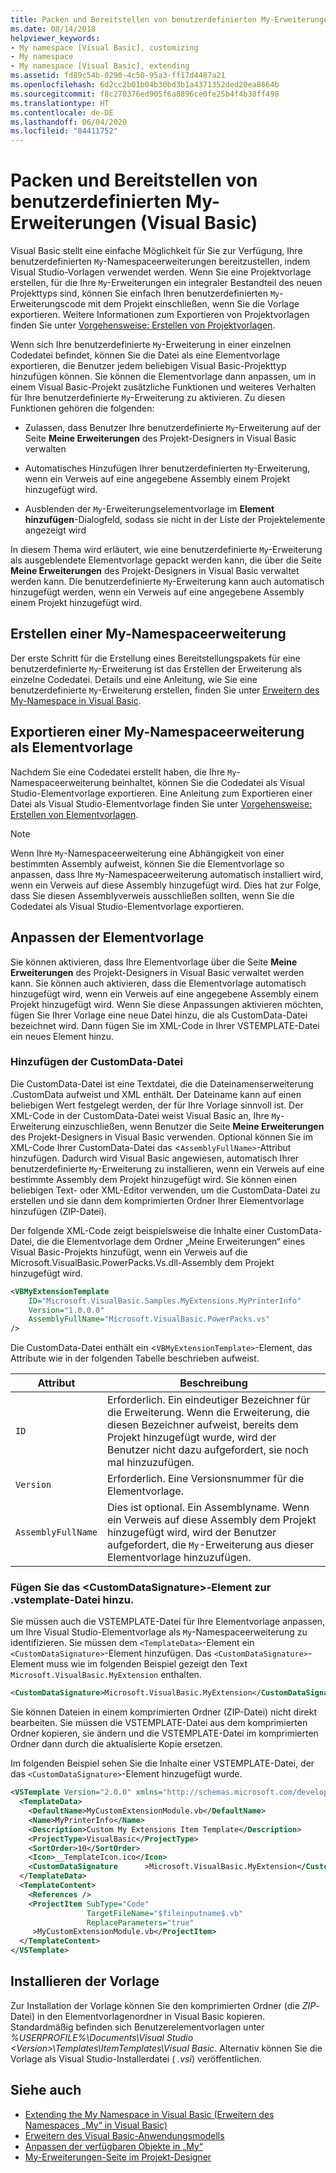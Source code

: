 ```yaml
---
title: Packen und Bereitstellen von benutzerdefinierten My-Erweiterungen
ms.date: 08/14/2018
helpviewer_keywords:
- My namespace [Visual Basic], customizing
- My namespace
- My namespace [Visual Basic], extending
ms.assetid: fd89c54b-0290-4c50-95a3-ff17d4487a21
ms.openlocfilehash: 6d2cc2b01b04b30bd3b1a4371352ded20ea8664b
ms.sourcegitcommit: f8c270376ed905f6a8896ce0fe25b4f4b38ff498
ms.translationtype: HT
ms.contentlocale: de-DE
ms.lasthandoff: 06/04/2020
ms.locfileid: "84411752"
---
```

# <a name="package-and-deploy-custom-my-extensions-visual-basic"></a>Packen und Bereitstellen von benutzerdefinierten My-Erweiterungen (Visual Basic)

Visual Basic stellt eine einfache Möglichkeit für Sie zur Verfügung, Ihre benutzerdefinierten `My`-Namespaceerweiterungen bereitzustellen, indem Visual Studio-Vorlagen verwendet werden. Wenn Sie eine Projektvorlage erstellen, für die Ihre `My`-Erweiterungen ein integraler Bestandteil des neuen Projekttyps sind, können Sie einfach Ihren benutzerdefinierten `My`-Erweiterungscode mit dem Projekt einschließen, wenn Sie die Vorlage exportieren. Weitere Informationen zum Exportieren von Projektvorlagen finden Sie unter [Vorgehensweise: Erstellen von Projektvorlagen](/visualstudio/ide/how-to-create-project-templates).

Wenn sich Ihre benutzerdefinierte `My`-Erweiterung in einer einzelnen Codedatei befindet, können Sie die Datei als eine Elementvorlage exportieren, die Benutzer jedem beliebigen Visual Basic-Projekttyp hinzufügen können. Sie können die Elementvorlage dann anpassen, um in einem Visual Basic-Projekt zusätzliche Funktionen und weiteres Verhalten für Ihre benutzerdefinierte `My`-Erweiterung zu aktivieren. Zu diesen Funktionen gehören die folgenden:

- Zulassen, dass Benutzer Ihre benutzerdefinierte `My`-Erweiterung auf der Seite **Meine Erweiterungen** des Projekt-Designers in Visual Basic verwalten

- Automatisches Hinzufügen Ihrer benutzerdefinierten `My`-Erweiterung, wenn ein Verweis auf eine angegebene Assembly einem Projekt hinzugefügt wird.

- Ausblenden der `My`-Erweiterungselementvorlage im **Element hinzufügen**-Dialogfeld, sodass sie nicht in der Liste der Projektelemente angezeigt wird

In diesem Thema wird erläutert, wie eine benutzerdefinierte `My`-Erweiterung als ausgeblendete Elementvorlage gepackt werden kann, die über die Seite **Meine Erweiterungen** des Projekt-Designers in Visual Basic verwaltet werden kann. Die benutzerdefinierte `My`-Erweiterung kann auch automatisch hinzugefügt werden, wenn ein Verweis auf eine angegebene Assembly einem Projekt hinzugefügt wird.

## <a name="create-a-my-namespace-extension"></a>Erstellen einer My-Namespaceerweiterung

Der erste Schritt für die Erstellung eines Bereitstellungspakets für eine benutzerdefinierte `My`-Erweiterung ist das Erstellen der Erweiterung als einzelne Codedatei. Details und eine Anleitung, wie Sie eine benutzerdefinierte `My`-Erweiterung erstellen, finden Sie unter [Erweitern des My-Namespace in Visual Basic](extending-the-my-namespace.md).

## <a name="export-a-my-namespace-extension-as-an-item-template"></a>Exportieren einer My-Namespaceerweiterung als Elementvorlage

Nachdem Sie eine Codedatei erstellt haben, die Ihre `My`-Namespaceerweiterung beinhaltet, können Sie die Codedatei als Visual Studio-Elementvorlage exportieren. Eine Anleitung zum Exportieren einer Datei als Visual Studio-Elementvorlage finden Sie unter [Vorgehensweise: Erstellen von Elementvorlagen](/visualstudio/ide/how-to-create-item-templates).

> [!NOTE]
> Wenn Ihre `My`-Namespaceerweiterung eine Abhängigkeit von einer bestimmten Assembly aufweist, können Sie die Elementvorlage so anpassen, dass Ihre `My`-Namespaceerweiterung automatisch installiert wird, wenn ein Verweis auf diese Assembly hinzugefügt wird. Dies hat zur Folge, dass Sie diesen Assemblyverweis ausschließen sollten, wenn Sie die Codedatei als Visual Studio-Elementvorlage exportieren.

## <a name="customize-the-item-template"></a>Anpassen der Elementvorlage

Sie können aktivieren, dass Ihre Elementvorlage über die Seite **Meine Erweiterungen** des Projekt-Designers in Visual Basic verwaltet werden kann. Sie können auch aktivieren, dass die Elementvorlage automatisch hinzugefügt wird, wenn ein Verweis auf eine angegebene Assembly einem Projekt hinzugefügt wird. Wenn Sie diese Anpassungen aktivieren möchten, fügen Sie Ihrer Vorlage eine neue Datei hinzu, die als CustomData-Datei bezeichnet wird. Dann fügen Sie im XML-Code in Ihrer VSTEMPLATE-Datei ein neues Element hinzu.

### <a name="add-the-customdata-file"></a>Hinzufügen der CustomData-Datei

Die CustomData-Datei ist eine Textdatei, die die Dateinamenserweiterung .CustomData aufweist und XML enthält. Der Dateiname kann auf einen beliebigen Wert festgelegt werden, der für Ihre Vorlage sinnvoll ist. Der XML-Code in der CustomData-Datei weist Visual Basic an, Ihre `My`-Erweiterung einzuschließen, wenn Benutzer die Seite **Meine Erweiterungen** des Projekt-Designers in Visual Basic verwenden. Optional können Sie im XML-Code Ihrer CustomData-Datei das <`AssemblyFullName>`-Attribut hinzufügen. Dadurch wird Visual Basic angewiesen, automatisch Ihrer benutzerdefinierte `My`-Erweiterung zu installieren, wenn ein Verweis auf eine bestimmte Assembly dem Projekt hinzugefügt wird. Sie können einen beliebigen Text- oder XML-Editor verwenden, um die CustomData-Datei zu erstellen und sie dann dem komprimierten Ordner Ihrer Elementvorlage hinzufügen (ZIP-Datei).

Der folgende XML-Code zeigt beispielsweise die Inhalte einer CustomData-Datei, die die Elementvorlage dem Ordner „Meine Erweiterungen“ eines Visual Basic-Projekts hinzufügt, wenn ein Verweis auf die Microsoft.VisualBasic.PowerPacks.Vs.dll-Assembly dem Projekt hinzugefügt wird.

```xml
<VBMyExtensionTemplate
    ID="Microsoft.VisualBasic.Samples.MyExtensions.MyPrinterInfo"
    Version="1.0.0.0"
    AssemblyFullName="Microsoft.VisualBasic.PowerPacks.vs"
/>
```

Die CustomData-Datei enthält ein <`VBMyExtensionTemplate>`-Element, das Attribute wie in der folgenden Tabelle beschrieben aufweist.

|Attribut|Beschreibung|
|---|---|
|`ID`|Erforderlich. Ein eindeutiger Bezeichner für die Erweiterung. Wenn die Erweiterung, die diesen Bezeichner aufweist, bereits dem Projekt hinzugefügt wurde, wird der Benutzer nicht dazu aufgefordert, sie noch mal hinzuzufügen.|
|`Version`|Erforderlich. Eine Versionsnummer für die Elementvorlage.|
|`AssemblyFullName`|Dies ist optional. Ein Assemblyname. Wenn ein Verweis auf diese Assembly dem Projekt hinzugefügt wird, wird der Benutzer aufgefordert, die `My`-Erweiterung aus dieser Elementvorlage hinzuzufügen.|

### <a name="add-the-customdatasignature-element-to-the-vstemplate-file"></a>Fügen Sie das \<CustomDataSignature>-Element zur .vstemplate-Datei hinzu.

Sie müssen auch die VSTEMPLATE-Datei für Ihre Elementvorlage anpassen, um Ihre Visual Studio-Elementvorlage als `My`-Namespaceerweiterung zu identifizieren. Sie müssen dem `<TemplateData>`-Element ein `<CustomDataSignature>`-Element hinzufügen. Das `<CustomDataSignature>`-Element muss wie im folgenden Beispiel gezeigt den Text `Microsoft.VisualBasic.MyExtension` enthalten.

```xml
<CustomDataSignature>Microsoft.VisualBasic.MyExtension</CustomDataSignature>
```

Sie können Dateien in einem komprimierten Ordner (ZIP-Datei) nicht direkt bearbeiten. Sie müssen die VSTEMPLATE-Datei aus dem komprimierten Ordner kopieren, sie ändern und die VSTEMPLATE-Datei im komprimierten Ordner dann durch die aktualisierte Kopie ersetzen.

Im folgenden Beispiel sehen Sie die Inhalte einer VSTEMPLATE-Datei, der das `<CustomDataSignature>`-Element hinzugefügt wurde.

```xml
<VSTemplate Version="2.0.0" xmlns="http://schemas.microsoft.com/developer/vstemplate/2005" Type="Item">
  <TemplateData>
    <DefaultName>MyCustomExtensionModule.vb</DefaultName>
    <Name>MyPrinterInfo</Name>
    <Description>Custom My Extensions Item Template</Description>
    <ProjectType>VisualBasic</ProjectType>
    <SortOrder>10</SortOrder>
    <Icon>__TemplateIcon.ico</Icon>
    <CustomDataSignature      >Microsoft.VisualBasic.MyExtension</CustomDataSignature>
  </TemplateData>
  <TemplateContent>
    <References />
    <ProjectItem SubType="Code"
                 TargetFileName="$fileinputname$.vb"
                 ReplaceParameters="true"
     >MyCustomExtensionModule.vb</ProjectItem>
  </TemplateContent>
</VSTemplate>
```

## <a name="install-the-template"></a>Installieren der Vorlage

Zur Installation der Vorlage können Sie den komprimierten Ordner (die *ZIP*-Datei) in den Elementvorlagenordner in Visual Basic kopieren. Standardmäßig befinden sich Benutzerelementvorlagen unter *%USERPROFILE%\Documents\Visual Studio \<Version\>\Templates\ItemTemplates\Visual Basic*. Alternativ können Sie die Vorlage als Visual Studio-Installerdatei ( *.vsi*) veröffentlichen.

## <a name="see-also"></a>Siehe auch

- [Extending the My Namespace in Visual Basic (Erweitern des Namespaces „My“ in Visual Basic)](extending-the-my-namespace.md)
- [Erweitern des Visual Basic-Anwendungsmodells](extending-the-visual-basic-application-model.md)
- [Anpassen der verfügbaren Objekte in „My“](customizing-which-objects-are-available-in-my.md)
- [My-Erweiterungen-Seite im Projekt-Designer](/visualstudio/ide/reference/my-extensions-page-project-designer-visual-basic)
